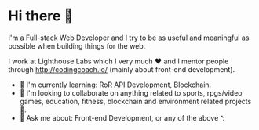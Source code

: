 # Hi there 👋

I'm a Full-stack Web Developer and I try to be as useful and meaningful as possible when building things for the web.

I work at Lighthouse Labs which I very much ❤️ and I mentor people through http://codingcoach.io/ (mainly about front-end development).

- 🌱 I'm currently learning: RoR API Development, Blockchain.
- 👯 I'm looking to collaborate on anything related to sports, rpgs/video games, education, fitness, blockchain and environment related projects 🌳.
- 💬 Ask me about: Front-end Development, or any of the above ^.
